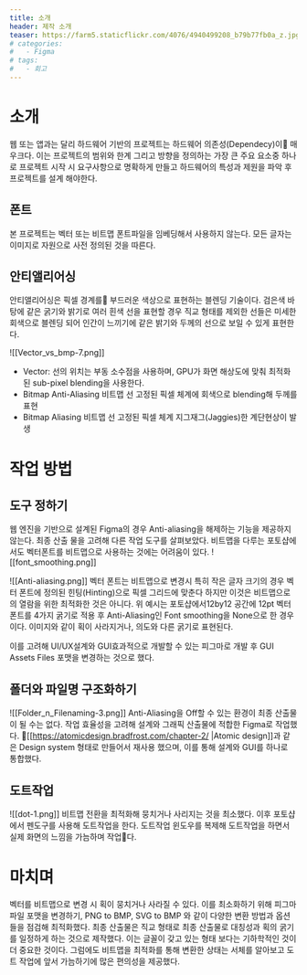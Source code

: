 ```yaml
---
title: 소개
header: 제작 소개
teaser: https://farm5.staticflickr.com/4076/4940499208_b79b77fb0a_z.jpg
# categories:
#   - Figma
# tags:
#   - 회고
---
```


# 소개
웹 또는 앱과는 달리 하드웨어 기반의 프로젝트는 하드웨어 의존성(Dependecy)이 매우크다. 이는 프로젝트의 범위와 한계 그리고 방향을 정의하는 가장 큰 주요 요소중 하나로 프로젝트 시작 시 요구사항으로 명확하게 만들고 하드웨어의 특성과 제원을 파악 후 프로젝트를 설계 해야한다.

## 폰트
본 프로젝트는 벡터 또는 비트맵 폰트파일을 임베딩해서 사용하지 않는다. 모든 글자는 이미지로 자원으로 사전 정의된 것을 따른다.  

## 안티앨리어싱
안티앨리어싱은 픽셀 경계를 부드러운 색상으로 표현하는 블렌딩 기술이다. 검은색 바탕에 같은 굵기와 밝기로 여러 흰색 선을 표현할 경우 직교 형태를 제외한 선들은 미세한 회색으로 블렌딩 되어 인간이 느끼기에 같은 밝기와 두께의 선으로 보일 수 있게 표현한다.

![[Vector_vs_bmp-7.png]]
- Vector: 선의 위치는 부동 소수점을 사용하며, GPU가 화면 해상도에 맞춰 최적화된 sub-pixel blending을 사용한다.
- Bitmap Anti-Aliasing 비트맵 선 고정된 픽셀 체계에 회색으로 blending해 두께를 표현
- Bitmap Aliasing 비트맵 선 고정된 픽셀 체계 지그재그(Jaggies)한 계단현상이 발생

# 작업 방법

## 도구 정하기
웹 엔진을 기반으로 설계된 Figma의 경우 Anti-aliasing을 해제하는 기능을 제공하지 않는다. 최종 산출
물을 고려해 다른 작업 도구를 살펴보았다. 비트맵을 다루는 포토샵에서도 벡터폰트를 비트맵으로 사용하는 것에는 어려움이 있다. 
![[font_smoothing.png]]

![[Anti-aliasing.png]]
벡터 폰트는 비트맵으로 변경시 특히 작은 글자 크기의 경우 벡터 폰트에 정의된 힌팅(Hinting)으로 픽셀 그리드에 맞춘다 하지만 이것은 비트맵으로의 열람을 위한 최적화한 것은 아니다. 위 예시는 포토샵에서12by12 공간에 12pt 벡터 폰트를 4가지 굵기로 적용 후 Anti-Aliasing인 Font smoothing을 None으로 한 경우이다. 이미지와 같이 획이 사라지거나, 의도와 다른 굵기로 표현된다.

이를 고려해 UI/UX설계와 GUI효과적으로 개발할 수 있는 피그마로 개발 후 GUI Assets Files 포맷을 변경하는 것으로 했다.


## 폴더와 파일명 구조화하기
![[Folder_n_Filenaming-3.png]]
Anti-Aliasing을 Off할 수 있는 환경이 최종 산출물이 될 수는 없다. 작업 효율성을 고려해 설계와 그래픽 산출물에 적합한 Figma로 작업했다.
[[https://atomicdesign.bradfrost.com/chapter-2/ |Atomic design]]과 같은 Design system 형태로 만들어서 재사용 했으며, 이를 통해 설계와 GUI를 하나로 통합했다.

## 도트작업
![[dot-1.png]]
비트맵 전환을 최적화해 뭉치거나 사리지는 것을 최소했다. 이후 포토샵에서 펜도구를 사용해 도트작업을 한다. 도트작업 윈도우를 복제해 도트작업을 하면서 실제 화면의 느낌을 가늠하며 작업다.  

# 마치며
벡터를 비트맵으로 변경 시 획이 뭉치거나 사라질 수 있다. 이를 최소화하기 위해 피그마파일 포맷을 변경하기, PNG to BMP, SVG to BMP 와 같이 다양한 변환 방법과 옵션들을 점검해 최적화했다. 
최종 산출물은 직교 형태로 최종 산출물로 대칭성과 획의 굵기를 일정하게 하는 것으로 제작했다. 이는 글꼴이 갖고 있는 형태 보다는 기하학적인 것이 더 중요한 것이다.
그럼에도 비트맵을 최적화를 통해 변환한 상태는 서체를 알아보고 도트 작업에 앞서 가늠하기에 많은 편의성을 제공했다.